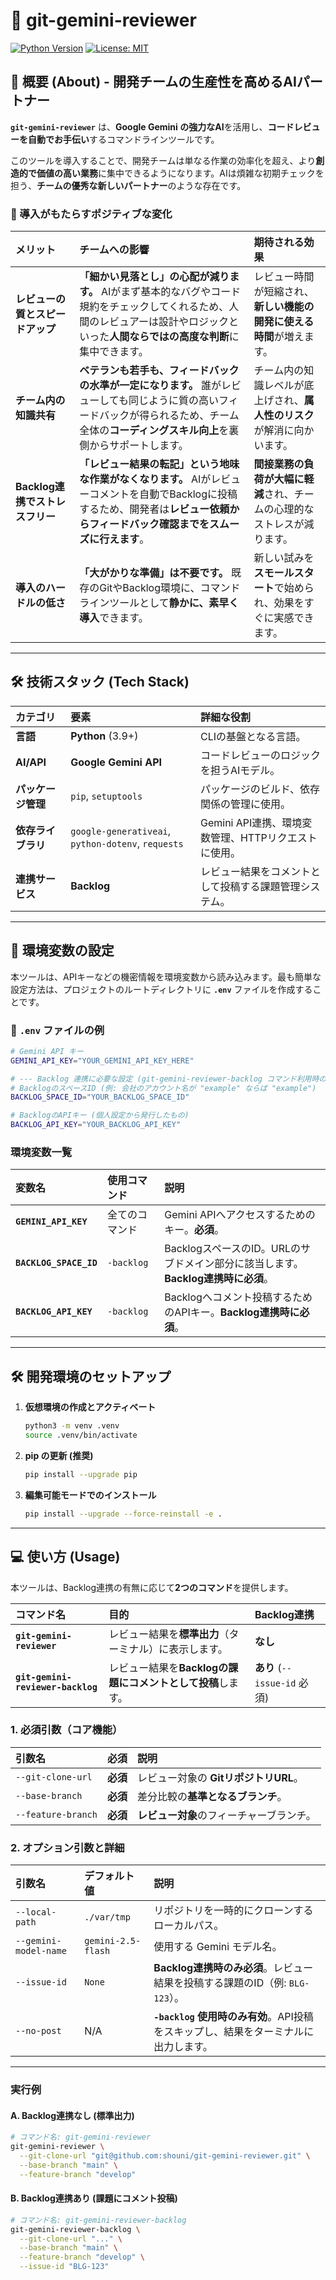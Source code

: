 # 🤖 git-gemini-reviewer

[![Python Version](https://img.shields.io/badge/Python-3.9%2B-blue?logo=python)](https://www.python.org/)
[![License: MIT](https://img.shields.io/badge/License-MIT-yellow.svg)](https://opensource.org/licenses/MIT)

## 🚀 概要 (About) - 開発チームの生産性を高めるAIパートナー

**`git-gemini-reviewer`** は、**Google Gemini の強力なAI**を活用し、**コードレビューを自動でお手伝い**するコマンドラインツールです。

このツールを導入することで、開発チームは単なる作業の効率化を超え、より**創造的で価値の高い業務**に集中できるようになります。AIは煩雑な初期チェックを担う、**チームの優秀な新しいパートナー**のような存在です。

### 🌸 導入がもたらすポジティブな変化

| メリット | チームへの影響 | 期待される効果 |
| :--- | :--- | :--- |
| **レビューの質とスピードアップ** | **「細かい見落とし」の心配が減ります。** AIがまず基本的なバグやコード規約をチェックしてくれるため、人間のレビュアーは設計やロジックといった**人間ならではの高度な判断**に集中できます。 | レビュー時間が短縮され、**新しい機能の開発に使える時間**が増えます。 |
| **チーム内の知識共有** | **ベテランも若手も、フィードバックの水準が一定になります。** 誰がレビューしても同じように質の高いフィードバックが得られるため、チーム全体の**コーディングスキル向上**を裏側からサポートします。 | チーム内の知識レベルが底上げされ、**属人性のリスク**が解消に向かいます。 |
| **Backlog連携でストレスフリー** | **「レビュー結果の転記」という地味な作業がなくなります。** AIがレビューコメントを自動でBacklogに投稿するため、開発者は**レビュー依頼からフィードバック確認までをスムーズに行えます**。 | **間接業務の負荷が大幅に軽減**され、チームの心理的なストレスが減ります。 |
| **導入のハードルの低さ** | **「大がかりな準備」は不要です。** 既存のGitやBacklog環境に、コマンドラインツールとして**静かに、素早く導入**できます。 | 新しい試みを**スモールスタート**で始められ、効果をすぐに実感できます。 |

-----

## 🛠️ 技術スタック (Tech Stack)

| カテゴリ | 要素 | 詳細な役割 |
| :--- | :--- | :--- |
| **言語** | **Python** (3.9+) | CLIの基盤となる言語。 |
| **AI/API** | **Google Gemini API** | コードレビューのロジックを担うAIモデル。 |
| **パッケージ管理** | `pip`, `setuptools` | パッケージのビルド、依存関係の管理に使用。 |
| **依存ライブラリ** | `google-generativeai`, `python-dotenv`, `requests` | Gemini API連携、環境変数管理、HTTPリクエストに使用。 |
| **連携サービス** | **Backlog** | レビュー結果をコメントとして投稿する課題管理システム。 |

-----

## 🔑 環境変数の設定

本ツールは、APIキーなどの機密情報を環境変数から読み込みます。最も簡単な設定方法は、プロジェクトのルートディレクトリに **`.env`** ファイルを作成することです。

### 📄 `.env` ファイルの例

```bash
# Gemini API キー
GEMINI_API_KEY="YOUR_GEMINI_API_KEY_HERE"

# --- Backlog 連携に必要な設定 (git-gemini-reviewer-backlog コマンド利用時のみ必須) ---
# BacklogのスペースID (例: 会社のアカウント名が "example" ならば "example")
BACKLOG_SPACE_ID="YOUR_BACKLOG_SPACE_ID"

# BacklogのAPIキー (個人設定から発行したもの)
BACKLOG_API_KEY="YOUR_BACKLOG_API_KEY"
```

### 環境変数一覧

| 変数名 | 使用コマンド | 説明 |
| :--- | :--- | :--- |
| **`GEMINI_API_KEY`** | 全てのコマンド | Gemini APIへアクセスするためのキー。**必須**。 |
| **`BACKLOG_SPACE_ID`** | `-backlog` | BacklogスペースのID。URLのサブドメイン部分に該当します。**Backlog連携時に必須**。 |
| **`BACKLOG_API_KEY`** | `-backlog` | Backlogへコメント投稿するためのAPIキー。**Backlog連携時に必須**。 |

-----

## 🛠️ 開発環境のセットアップ

1.  **仮想環境の作成とアクティベート**

    ```bash
    python3 -m venv .venv
    source .venv/bin/activate
    ```

2.  **pip の更新 (推奨)**

    ```bash
    pip install --upgrade pip
    ```

3.  **編集可能モードでのインストール**

    ```bash
    pip install --upgrade --force-reinstall -e .
    ```

-----

## 💻 使い方 (Usage)

本ツールは、Backlog連携の有無に応じて**2つのコマンド**を提供します。

| コマンド名 | 目的 | Backlog連携 |
| :--- | :--- | :--- |
| **`git-gemini-reviewer`** | レビュー結果を**標準出力**（ターミナル）に表示します。 | **なし** |
| **`git-gemini-reviewer-backlog`** | レビュー結果を**Backlogの課題にコメントとして投稿**します。 | **あり** (`--issue-id` 必須) |

### 1\. 必須引数（コア機能）

| 引数名 | 必須 | 説明 |
| :--- | :--- | :--- |
| `--git-clone-url` | **必須** | レビュー対象の **GitリポジトリURL**。 |
| `--base-branch` | **必須** | 差分比較の**基準となるブランチ**。 |
| `--feature-branch` | **必須** | **レビュー対象**のフィーチャーブランチ。 |

### 2\. オプション引数と詳細

| 引数名 | デフォルト値 | 説明 |
| :--- | :--- | :--- |
| `--local-path` | `./var/tmp` | リポジトリを一時的にクローンするローカルパス。 |
| `--gemini-model-name` | `gemini-2.5-flash` | 使用する Gemini モデル名。 |
| `--issue-id` | `None` | **Backlog連携時のみ必須**。レビュー結果を投稿する課題のID（例: `BLG-123`）。 |
| `--no-post` | N/A | **`-backlog` 使用時のみ有効**。API投稿をスキップし、結果をターミナルに出力します。 |

-----

### 実行例

#### A. Backlog連携なし (標準出力)

```bash
# コマンド名: git-gemini-reviewer
git-gemini-reviewer \
  --git-clone-url "git@github.com:shouni/git-gemini-reviewer.git" \
  --base-branch "main" \
  --feature-branch "develop"
```

#### B. Backlog連携あり (課題にコメント投稿)

```bash
# コマンド名: git-gemini-reviewer-backlog
git-gemini-reviewer-backlog \
  --git-clone-url "..." \
  --base-branch "main" \
  --feature-branch "develop" \
  --issue-id "BLG-123"
```

